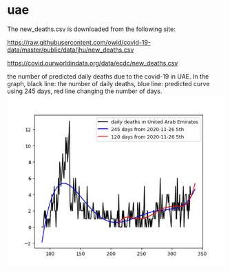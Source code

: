 # uae
The new_deaths.csv is downloaded from the following site: 

https://raw.githubusercontent.com/owid/covid-19-data/master/public/data/jhu/new_deaths.csv

https://covid.ourworldindata.org/data/ecdc/new_deaths.csv

the number of predicted daily deaths due to the covid-19 in UAE.
In the graph, black line: the number of daily deaths, blue line: predicted curve using 245 days, red line changing the number of days.
<img src='uae.gif' height=400 width=600>
